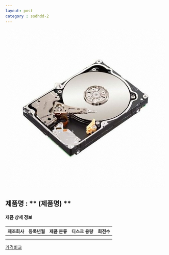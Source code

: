 ```yaml
---
layout: post
category : ssdhdd-2
---
```


![alt text](https://github.com/kutchoiwjun92/kutchoiwjun92.github.com/blob/master/image/ssdhdd-2.jpg?raw=true)

## 제품명 : ** (제품명)  **

#### 제품 상세 정보


제조회사  |  등록년월  |  제품 분류  |  디스크 용량  |    회전수
--------- | ---------- | ----------- | ------------- | -------------      
          |            |             |               |               
|||


[가격비교](링크)
